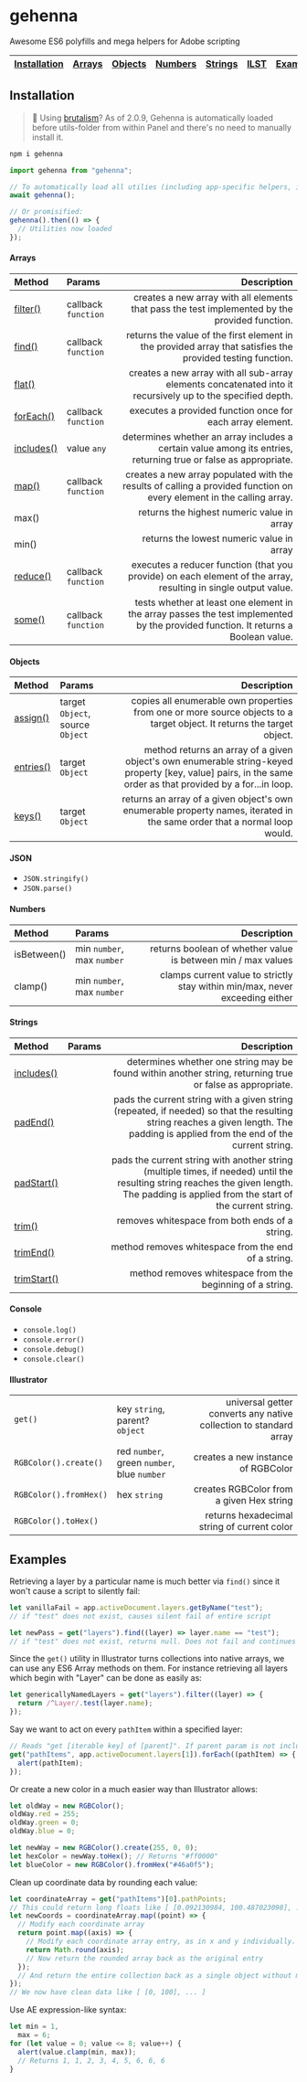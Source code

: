 # gehenna

Awesome ES6 polyfills and mega helpers for Adobe scripting

| [Installation](#installation) | [Arrays](#arrays) | [Objects](#objects) | [Numbers](#numbers) | [Strings](#strings) | [ILST](#illustrator) | [Examples](#examples) |
| ----------------------------- | :---------------: | :-----------------: | :-----------------: | :-----------------: | :------------------: | :-------------------: |


## Installation

> 🚀 Using [brutalism](https://github.com/battleaxedotco/brutalism)? As of 2.0.9, Gehenna is automatically loaded before utils-folder from within Panel and there's no need to manually install it.

```bash
npm i gehenna
```

```js
import gehenna from "gehenna";

// To automatically load all utilies (including app-specific helpers, if any):
await gehenna();

// Or promisified:
gehenna().then(() => {
  // Utilities now loaded
});
```

#### Arrays

| Method                                                                                                        | Params              |                                                                                                                       Description |
| :------------------------------------------------------------------------------------------------------------ | :------------------ | --------------------------------------------------------------------------------------------------------------------------------: |
| [filter()](https://developer.mozilla.org/en-US/docs/Web/JavaScript/Reference/Global_Objects/Array/filter)     | callback `function` |                                    creates a new array with all elements that pass the test implemented by the provided function. |
| [find()](https://developer.mozilla.org/en-US/docs/Web/JavaScript/Reference/Global_Objects/Array/find)         | callback `function` |                        returns the value of the first element in the provided array that satisfies the provided testing function. |
| [flat()](https://developer.mozilla.org/en-US/docs/Web/JavaScript/Reference/Global_Objects/Array/flat)         |                     |                       creates a new array with all sub-array elements concatenated into it recursively up to the specified depth. |
| [forEach()](https://developer.mozilla.org/en-US/docs/Web/JavaScript/Reference/Global_Objects/Array/forEach)   | callback `function` |                                                                         executes a provided function once for each array element. |
| [includes()](https://developer.mozilla.org/en-US/docs/Web/JavaScript/Reference/Global_Objects/Array/includes) | value `any`         |                   determines whether an array includes a certain value among its entries, returning true or false as appropriate. |
| [map()](https://developer.mozilla.org/en-US/docs/Web/JavaScript/Reference/Global_Objects/Array/map)           | callback `function` |              creates a new array populated with the results of calling a provided function on every element in the calling array. |
| max()                                                                                                         |                     |                                                                                        returns the highest numeric value in array |
| min()                                                                                                         |                     |                                                                                         returns the lowest numeric value in array |
| [reduce()](https://developer.mozilla.org/en-US/docs/Web/JavaScript/Reference/Global_Objects/Array/reduce)     | callback `function` |                    executes a reducer function (that you provide) on each element of the array, resulting in single output value. |
| [some()](https://developer.mozilla.org/en-US/docs/Web/JavaScript/Reference/Global_Objects/Array/some)         | callback `function` | tests whether at least one element in the array passes the test implemented by the provided function. It returns a Boolean value. |

#### Objects

| Method                                                                                                       | Params                           |                                                                                                                                                 Description |
| :----------------------------------------------------------------------------------------------------------- | :------------------------------- | ----------------------------------------------------------------------------------------------------------------------------------------------------------: |
| [assign()](https://developer.mozilla.org/en-US/docs/Web/JavaScript/Reference/Global_Objects/Object/assign)   | target `Object`, source `Object` |                                      copies all enumerable own properties from one or more source objects to a target object. It returns the target object. |
| [entries()](https://developer.mozilla.org/en-US/docs/Web/JavaScript/Reference/Global_Objects/Object/entries) | target `Object`                  | method returns an array of a given object's own enumerable string-keyed property [key, value] pairs, in the same order as that provided by a for...in loop. |
| [keys()](https://developer.mozilla.org/en-US/docs/Web/JavaScript/Reference/Global_Objects/Object/keys)       | target `Object`                  |                                    returns an array of a given object's own enumerable property names, iterated in the same order that a normal loop would. |

#### JSON

- `JSON.stringify()`
- `JSON.parse()`

#### Numbers

| Method      | Params                     |                                                                  Description |
| :---------- | :------------------------- | ---------------------------------------------------------------------------: |
| isBetween() | min `number`, max `number` |                 returns boolean of whether value is between min / max values |
| clamp()     | min `number`, max `number` | clamps current value to strictly stay within min/max, never exceeding either |

#### Strings

| Method                                                                                                           | Params |                                                                                                                                                                               Description |
| :--------------------------------------------------------------------------------------------------------------- | :----- | ----------------------------------------------------------------------------------------------------------------------------------------------------------------------------------------: |
| [includes()](https://developer.mozilla.org/en-US/docs/Web/JavaScript/Reference/Global_Objects/String/includes)   |        |                                                                                 determines whether one string may be found within another string, returning true or false as appropriate. |
| [padEnd()](https://developer.mozilla.org/en-US/docs/Web/JavaScript/Reference/Global_Objects/String/padEnd)       |        |         pads the current string with a given string (repeated, if needed) so that the resulting string reaches a given length. The padding is applied from the end of the current string. |
| [padStart()](https://developer.mozilla.org/en-US/docs/Web/JavaScript/Reference/Global_Objects/String/padStart)   |        | pads the current string with another string (multiple times, if needed) until the resulting string reaches the given length. The padding is applied from the start of the current string. |
| [trim()](https://developer.mozilla.org/en-US/docs/Web/JavaScript/Reference/Global_Objects/String/trim)           |        |                                                                                                                                            removes whitespace from both ends of a string. |
| [trimEnd()](https://developer.mozilla.org/en-US/docs/Web/JavaScript/Reference/Global_Objects/String/trimEnd)     |        |                                                                                                                                       method removes whitespace from the end of a string. |
| [trimStart()](https://developer.mozilla.org/en-US/docs/Web/JavaScript/Reference/Global_Objects/String/trimStart) |        |                                                                                                                                 method removes whitespace from the beginning of a string. |

#### Console

- `console.log()`
- `console.error()`
- `console.debug()`
- `console.clear()`

#### Illustrator

|                        |                                             |                                                                   |
| :--------------------- | :------------------------------------------ | ----------------------------------------------------------------: |
| `get()`                | key `string`, parent? `object`              | universal getter converts any native collection to standard array |
| `RGBColor().create()`  | red `number`, green `number`, blue `number` |                                creates a new instance of RGBColor |
| `RGBColor().fromHex()` | hex `string`                                |                          creates RGBColor from a given Hex string |
| `RGBColor().toHex()`   |                                             |                       returns hexadecimal string of current color |

## Examples

Retrieving a layer by a particular name is much better via `find()` since it won't cause a script to silently fail:

```js
let vanillaFail = app.activeDocument.layers.getByName("test");
// if "test" does not exist, causes silent fail of entire script

let newPass = get("layers").find((layer) => layer.name == "test");
// if "test" does not exist, returns null. Does not fail and continues executing code below this line.
```

Since the `get()` utility in Illustrator turns collections into native arrays, we can use any ES6 Array methods on them. For instance retrieving all layers which begin with "Layer" can be done as easily as:

```js
let genericallyNamedLayers = get("layers").filter((layer) => {
  return /^Layer/.test(layer.name);
});
```

Say we want to act on every `pathItem` within a specified layer:

```js
// Reads "get [iterable key] of [parent]". If parent param is not included defaults to app.activeDocument
get("pathItems", app.activeDocument.layers[1]).forEach((pathItem) => {
  alert(pathItem);
});
```

Or create a new color in a much easier way than Illustrator allows:

```js
let oldWay = new RGBColor();
oldWay.red = 255;
oldWay.green = 0;
oldWay.blue = 0;

let newWay = new RGBColor().create(255, 0, 0);
let hexColor = newWay.toHex(); // Returns "#ff0000"
let blueColor = new RGBColor().fromHex("#46a0f5");
```

Clean up coordinate data by rounding each value:

```js
let coordinateArray = get("pathItems")[0].pathPoints;
// This could return long floats like [ [0.092130984, 100.487023098], ... ]
let newCoords = coordinateArray.map((point) => {
  // Modify each coordinate array
  return point.map((axis) => {
    // Modify each coordinate array entry, as in x and y individually. Round them
    return Math.round(axis);
    // Now return the rounded array back as the original entry
  });
  // And return the entire collection back as a single object without mutating the original array.
});
// We now have clean data like [ [0, 100], ... ]
```

Use AE expression-like syntax:

```js
let min = 1,
  max = 6;
for (let value = 0; value <= 8; value++) {
  alert(value.clamp(min, max));
  // Returns 1, 1, 2, 3, 4, 5, 6, 6, 6
}
```
